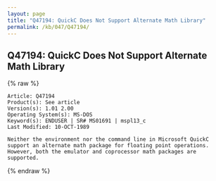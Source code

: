 ```yaml
---
layout: page
title: "Q47194: QuickC Does Not Support Alternate Math Library"
permalink: /kb/047/Q47194/
---
```


## Q47194: QuickC Does Not Support Alternate Math Library

{% raw %}

	Article: Q47194
	Product(s): See article
	Version(s): 1.01 2.00
	Operating System(s): MS-DOS
	Keyword(s): ENDUSER | SR# MS01691 | mspl13_c
	Last Modified: 10-OCT-1989
	
	Neither the environment nor the command line in Microsoft QuickC
	support an alternate math package for floating point operations.
	However, both the emulator and coprocessor math packages are
	supported.

{% endraw %}
